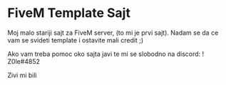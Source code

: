 # FiveM Template Sajt


Moj malo stariji sajt za FiveM server, (to mi je prvi sajt). Nadam se da ce vam se svideti template i ostavite mali credit ;)

Ako vam treba pomoc oko sajta javi te mi se slobodno na discord: ! Z0le#4852

Zivi mi bili
